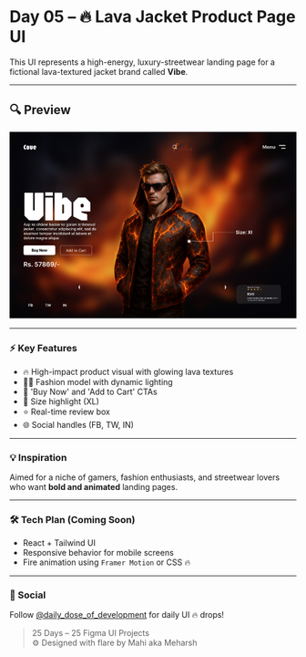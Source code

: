 # Day 05 – 🔥 Lava Jacket Product Page UI

This UI represents a high-energy, luxury-streetwear landing page for a fictional lava-textured jacket brand called **Vibe**.

---

## 🔍 Preview

![preview](preview.png)

---

### ⚡ Key Features

- 🔥 High-impact product visual with glowing lava textures
- 🧑‍💼 Fashion model with dynamic lighting
- 🛒 'Buy Now' and 'Add to Cart' CTAs
- 🧵 Size highlight (XL)
- ⭐ Real-time review box
- 🌐 Social handles (FB, TW, IN)

---

### 💡 Inspiration

Aimed for a niche of gamers, fashion enthusiasts, and streetwear lovers who want **bold and animated** landing pages.

---

### 🛠️ Tech Plan (Coming Soon)

- React + Tailwind UI
- Responsive behavior for mobile screens
- Fire animation using `Framer Motion` or CSS 🔥

---

### 🔗 Social

Follow [@daily_dose_of_development](https://instagram.com/daily_dose_of_development) for daily UI 🔥 drops!

> 25 Days – 25 Figma UI Projects  
> ⚙️ Designed with flare by Mahi aka Meharsh
